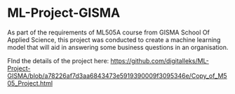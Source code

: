 # ML-Project-GISMA

As part of the requirements of ML505A course from GISMA School Of Applied Science,   this project was conducted to create a machine learning model that will aid in answering some business questions in an organisation.

FInd the details of the project here:  https://github.com/digitalleks/ML-Project-GISMA/blob/a78226af7d3aa6843473e5919390009f3095346e/Copy_of_M505_Project.html

